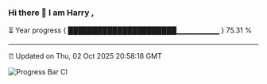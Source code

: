 ### Hi there 👋 I am Harry , 

⏳ Year progress { ██████████████████████▁▁▁▁▁▁▁▁ } 75.31 %

---

⏰ Updated on Thu, 02 Oct 2025 20:58:18 GMT

![Progress Bar CI](https://github.com/duykhang68/duykhang68/workflows/Progress%20Bar%20CI/badge.svg)
